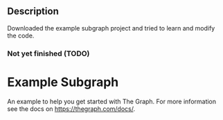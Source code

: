 ## Description
Downloaded the example subgraph project and tried to learn and modify the code.

### Not yet finished (TODO)

# Example Subgraph

An example to help you get started with The Graph. For more information see the docs on https://thegraph.com/docs/.
